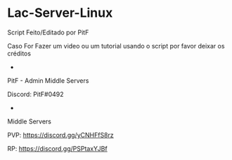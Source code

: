 # Lac-Server-Linux

Script Feito/Editado por PitF

Caso For Fazer um video ou um tutorial usando o script por favor deixar os créditos

-

PitF - Admin Middle Servers

Discord: PitF#0492

-

Middle Servers

PVP: https://discord.gg/yCNHFfS8rz

RP: https://discord.gg/PSPtaxYJBf
